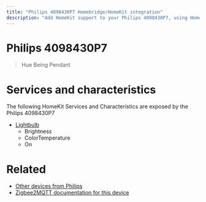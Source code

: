 ```yaml
---
title: "Philips 4098430P7 Homebridge/HomeKit integration"
description: "Add HomeKit support to your Philips 4098430P7, using Homebridge, Zigbee2MQTT and homebridge-z2m."
---
```

<!---
This file has been GENERATED using src/docgen/docgen.ts
DO NOT EDIT THIS FILE MANUALLY!
-->
# Philips 4098430P7
> Hue Being Pendant


# Services and characteristics
The following HomeKit Services and Characteristics are exposed by
the Philips 4098430P7

* [Lightbulb](../../light.md)
  * Brightness
  * ColorTemperature
  * On


# Related
* [Other devices from Philips](../index.md#philips)
* [Zigbee2MQTT documentation for this device](https://www.zigbee2mqtt.io/devices/4098430P7.html)
